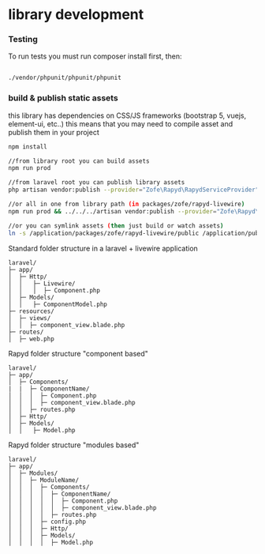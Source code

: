 # library development

### Testing 

To run tests you must run composer install first, then:


```bash

./vendor/phpunit/phpunit/phpunit
```


### build & publish static assets

this library has dependencies on CSS/JS frameworks (bootstrap 5, vuejs, element-ui, etc..)
this means that you may need to compile asset and publish them in your project


```bash
npm install

//from library root you can build assets
npm run prod

//from laravel root you can publish library assets
php artisan vendor:publish --provider="Zofe\Rapyd\RapydServiceProvider" --tag="public"

//or all in one from library path (in packages/zofe/rapyd-livewire)
npm run prod && ../../../artisan vendor:publish --provider="Zofe\Rapyd\RapydServiceProvider" --tag="public"

//or you can symlink assets (then just build or watch assets)   
ln -s /application/packages/zofe/rapyd-livewire/public /application/public/vendor/rapyd-livewire
```


Standard folder structure in a laravel + livewire application
```
laravel/
├─ app/
│  ├─ Http/
│  │   ├─ Livewire/
│  │   │  ├─ Component.php
│  ├─ Models/
│  │   ├─ ComponentModel.php  
├─ resources/
│  ├─ views/
│  │  ├─ component_view.blade.php
├─ routes/
│  ├─ web.php
```

Rapyd folder structure "component based"
```
laravel/
├─ app/
│  ├─ Components/
|  |  ├─ ComponentName/
│  │  │  ├─ Component.php
│  │  │  ├─ component_view.blade.php
│  │  ├─ routes.php
│  ├─ Http/
│  ├─ Models/
│  │   ├─ Model.php  
```

Rapyd folder structure "modules based"
```
laravel/
├─ app/
│  ├─ Modules/
│  │  ├─ ModuleName/
│  │  │  ├─ Components/
│  │  │  │  ├─ ComponentName/
│  │  │  │  │  ├─ Component.php
│  │  │  │  │  ├─ component_view.blade.php
│  │  │  │  ├─ routes.php
│  │  │  ├─ config.php
│  │  │  ├─ Http/
│  │  │  ├─ Models/
│  │  │  │  ├─ Model.php  
 
```

